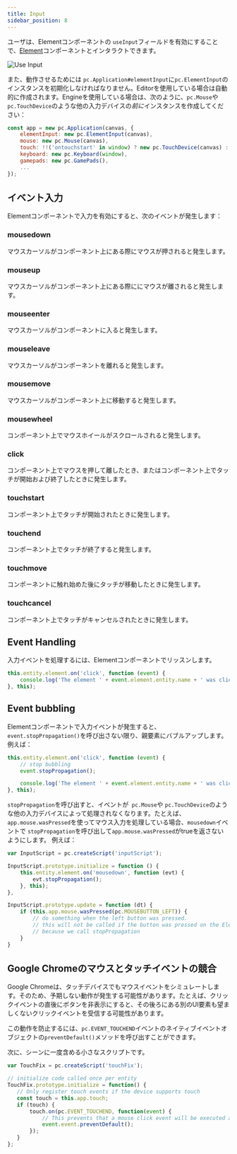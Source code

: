 ```yaml
---
title: Input
sidebar_position: 8
---
```


ユーザは、Elementコンポーネントの `useInput`フィールドを有効にすることで、[Element][1]コンポーネントとインタラクトできます。

![Use Input](/img/user-manual/assets/fonts/use-input.png)

また、動作させるためには `pc.Application#elementInput`に`pc.ElementInput`のインスタンスを初期化しなければなりません。Editorを使用している場合は自動的に作成されます。Engineを使用している場合は、次のように、`pc.Mouse`や`pc.TouchDevice`のような他の入力デバイスの*前に*インスタンスを作成してください：

```javascript
const app = new pc.Application(canvas, {
    elementInput: new pc.ElementInput(canvas),
    mouse: new pc.Mouse(canvas),
    touch: !!('ontouchstart' in window) ? new pc.TouchDevice(canvas) : null,
    keyboard: new pc.Keyboard(window),
    gamepads: new pc.GamePads(),
    ...
});
```

## イベント入力

Elementコンポーネントで入力を有効にすると、次のイベントが発生します：

### mousedown

マウスカーソルがコンポーネント上にある際にマウスが押されると発生します。

### mouseup

マウスカーソルがコンポーネント上にある際ににマウスが離されると発生します。

### mouseenter

マウスカーソルがコンポーネントに入ると発生します。

### mouseleave

マウスカーソルがコンポーネントを離れると発生します。

### mousemove

マウスカーソルがコンポーネント上に移動すると発生します。

### mousewheel

コンポーネント上でマウスホイールがスクロールされると発生します。

### click

コンポーネント上でマウスを押して離したとき、またはコンポーネント上でタッチが開始および終了したときに発生します。

### touchstart

コンポーネント上でタッチが開始されたときに発生します。

### touchend

コンポーネント上でタッチが終了すると発生します。

### touchmove

コンポーネントに触れ始めた後にタッチが移動したときに発生します。

### touchcancel

コンポーネント上でタッチがキャンセルされたときに発生します。

## Event Handling

入力イベントを処理するには、Elementコンポーネントでリッスンします。

```javascript
this.entity.element.on('click', function (event) {
    console.log('The element ' + event.element.entity.name + ' was clicked.');
}, this);
```

## Event bubbling

Elementコンポーネントで入力イベントが発生すると、 `event.stopPropagation()`を呼び出さない限り、親要素にバブルアップします。 例えば：

```javascript
this.entity.element.on('click', function (event) {
    // stop bubbling
    event.stopPropagation();

    console.log('The element ' + event.element.entity.name + ' was clicked.');
}, this);
```

`stopPropagation`を呼び出すと、イベントが` pc.Mouse`や `pc.TouchDevice`のような他の入力デバイスによって処理されなくなります。たとえば、`app.mouse.wasPressed`を使ってマウス入力を処理している場合、`mousedown`イベントで `stopPropagation`を呼び出して`app.mouse.wasPressed`がtrueを返さないようにします。 例えば：

```javascript
var InputScript = pc.createScript('inputScript');

InputScript.prototype.initialize = function () {
    this.entity.element.on('mousedown', function (evt) {
        evt.stopPropagation();
    }, this);
},

InputScript.prototype.update = function (dt) {
    if (this.app.mouse.wasPressed(pc.MOUSEBUTTON_LEFT)) {
        // do something when the left button was pressed.
        // this will not be called if the button was pressed on the Element
        // because we call stopPropagation
    }
}
```
## Google Chromeのマウスとタッチイベントの競合

Google Chromeは、タッチデバイスでもマウスイベントをシミュレートします。そのため、予期しない動作が発生する可能性があります。たとえば、クリックイベントの直後にボタンを非表示にすると、その後ろにある別のUI要素も望ましくないクリックイベントを受信する可能性があります。

この動作を防止するには、```pc.EVENT_TOUCHEND```イベントのネイティブイベントオブジェクトの```preventDefault()```メソッドを呼び出すことができます。

次に、シーンに一度含める小さなスクリプトです。

 ```javascript
var TouchFix = pc.createScript('touchFix');

// initialize code called once per entity
TouchFix.prototype.initialize = function() {
    // Only register touch events if the device supports touch
    const touch = this.app.touch;
    if (touch) {
        touch.on(pc.EVENT_TOUCHEND, function(event) {
            // This prevents that a mouse click event will be executed after a touch event.
            event.event.preventDefault();
        });
    }
};
```

[1]: /user-manual/scenes/components/element/
